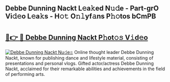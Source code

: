 ## Debbe Dunning Nackt L𝚎a𝚔ed N𝚞𝚍e - Part-grO Vi𝚍𝚎o L𝚎a𝚔s - H𝚘𝚝 O𝚗𝚕yf𝚊ns P𝚑𝚘tos bCmPB

# <h2><a href="http://kfcfg1.oniu.top/?m=Debbe+Dunning+Nackt">🔗👉 🔴 Debbe Dunning Nackt P𝚑ot𝚘𝚜 V𝚒d𝚎o</a></h2>

[![Debbe Dunning Nackt Nu𝚍e𝚜](https://i.imgur.com/0qMVB7G.gif)](http://kfcfg1.oniu.top/?m=Debbe+Dunning+Nackt)
Online thought leader Debbe Dunning Nackt, known for publishing dance and lifestyle material, consisting of presentations and personal vlogs. Gifted actor/actress Debbe Dunning Nackt, acclaimed for their remarkable abilities and achievements in the field of performing arts.  
